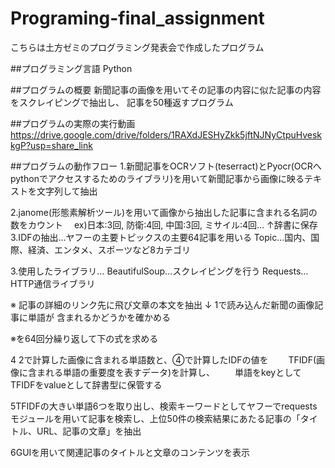 # Programing-final_assignment
こちらは土方ゼミのプログラミング発表会で作成したプログラム

##プログラミング言語
Python

##プログラムの概要
新聞記事の画像を用いてその記事の内容に似た記事の内容をスクレイピングで抽出し、
記事を50種返すプログラム

##プログラムの実際の実行動画
https://drive.google.com/drive/folders/1RAXdJESHyZkk5jftNJNyCtpuHveskkgP?usp=share_link


##プログラムの動作フロー
1.新聞記事をOCRソフト(teserract)とPyocr(OCRへpythonでアクセスするためのライブラリ)を用いて新聞記事から画像に映るテキストを文字列して抽出

2.janome(形態素解析ツール)を用いて画像から抽出した記事に含まれる名詞の数をカウント
　ex)日本:3回, 防衛:4回, 中国:3回, ミサイル:4回...
         ↑辞書に保存
3.IDFの抽出…ヤフーの主要トピックスの主要64記事を用いる
Topic…国内、国際、経済、エンタメ、スポーツなど8カテゴリ

3.使用したライブラリ…
BeautifulSoup…スクレイピングを行う
Requests…HTTP通信ライブラリ

※
記事の詳細のリンク先に飛び文章の本文を抽出
↓
1で読み込んだ新聞の画像記事に単語が
含まれるかどうかを確かめる

※を64回分繰り返して下の式を求める

4 2で計算した画像に含まれる単語数と、④で計算したIDFの値を
　　TFIDF(画像に含まれる単語の重要度を表すデータ)を計算し、
　　単語をkeyとしてTFIDFをvalueとして辞書型に保管する

5TFIDFの大きい単語6つを取り出し、検索キーワードとしてヤフーでrequestsモジュールを用いて記事を検索し、上位50件の検索結果にあたる記事の「タイトル、URL、記事の文章」を抽出


6GUIを用いて関連記事のタイトルと文章のコンテンツを表示

